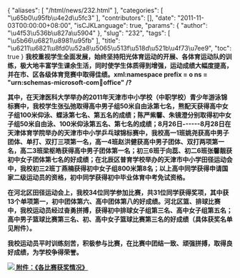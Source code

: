 {
    "aliases": [
        "/html/news/232.html"
    ],
    "categories": [
        "\u65b0\u95fb\u4e2d\u5fc3"
    ],
    "contributors": [],
    "date": "2011-11-03T00:00:00+08:00",
    "isCJKLanguage": true,
    "params": {
        "author": "\u4f53\u536b\u827a\u5904"
    },
    "slug": "232",
    "tags": [
        "\u5b66\u6821\u8981\u95fb"
    ],
    "title": "\u6211\u6821\u8fd0\u52a8\u5065\u513f\u518d\u521b\u4f73\u7ee9",
    "toc": true
}
 **我校重视学生全面发展，始终坚持阳光体育运动的开展、各体育运动队的训练，极大地丰富学生课余生活，同时使学生体质得到增强，运动成绩大幅度提高，并在市、区各级体育竞赛中取得佳绩。xml:namespace prefix = o ns = "urn:schemas-microsoft-com:office:office" /?**

**其中，在天津医科大学举办的2011年天津市中小学校（中职学校）青少年游泳锦标赛中，我校学生张弘弛取得高中男子组50米自由泳第七名，熊配天获得高中女子组100米仰泳、蝶泳第七名、第五名的成绩；陈严紫馨、朱镜澄分别取得初中女子组50米自由泳、100米仰泳第五名、第七名的成绩；8月26日------8月28日在天津体育学院举办的天津市中小学乒乓球锦标赛中，我校高一1班姚尧获高中男子团体、单打、双打三项第一名，高一4班赵洪健获高中男子团体、双打两项第一名，高二3班梁枢皓获得高中男子团体第一名；初三6班于向蕊、初二6班张馨靓获初中女子团体第七名的好成绩；在北辰区普育学校举办的天津市中小学田径运动会中，我校初三2班丁燕楠获得初中女子组800米第8名；以上高中同学获得申请国家二级运动员的资格，初中同学获得初中毕业体育中考免试资格。**

**在河北区田径运动会上，我校34位同学参加比赛，共31位同学获得奖项，其中获13个单项第一，初中团体第六、高中团体第八的好成绩。河北区篮、排球比赛中，我校运动员经过奋勇拼搏，获得初中排球女子组第三名、高中女子组第五名；高中男子篮球比赛第三名、初、高中女子篮球比赛第三名的好成绩（具体获奖名单见附件）。**

**我校运动员平时训练刻苦，积极参与比赛，在比赛中团结一致、顽强拼搏，取得良好成绩，为学校争得荣誉。**

**[![](https://cdn.tfls.online/mirror/full/e8276ef16346f66955b7f6cd01a2c6fca60c908d.gif) 附件：《各比赛获奖情况》](http://www.tfls.cn/UploadFile/load/20111115112052_5941.doc "点击下载")**

